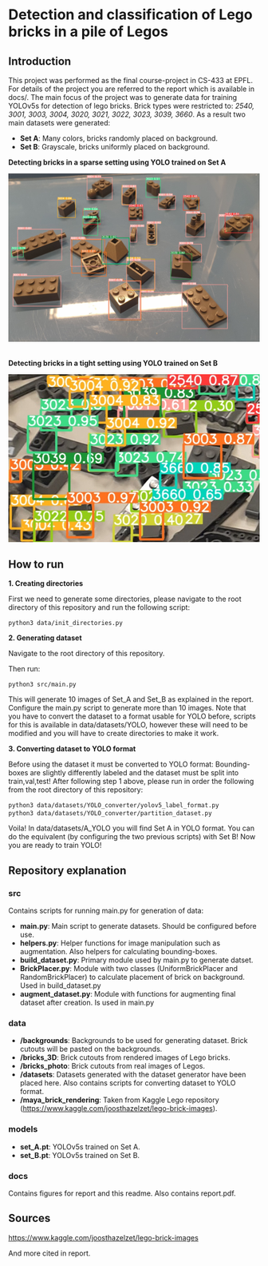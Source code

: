 # Detection and classification of Lego bricks in a pile of Legos

## Introduction
This project was performed as the final course-project in CS-433 at EPFL. For details of the project you are referred to the report which is available in docs/. The main focus of the project was to generate data for training YOLOv5s for detection of lego bricks. Brick types were restricted to: *2540, 3001, 3003, 3004, 3020, 3021, 3022, 3023, 3039, 3660*. As a result two main datasets were generated: 

- **Set A**: Many colors, bricks randomly placed on background.
- **Set B**: Grayscale, bricks uniformly placed on background.

**Detecting bricks in a sparse setting using YOLO trained on Set A**

<img src="docs/figures/set_A_sparse.jpg" width="600">

\
**Detecting bricks in a tight setting using YOLO trained on Set B**

<img src="docs/figures/set_B_benchmark.jpg" width="600">



## How to run
**1. Creating directories**

First we need to generate some directories, please navigate to the root directory of this repository and run the following script:
```
python3 data/init_directories.py
```

**2. Generating dataset**

Navigate to the root directory of this repository.

Then run:

```
python3 src/main.py
```

This will generate 10 images of Set_A and Set_B as explained in the report. Configure the main.py script to generate more than 10 images. Note that you have to convert the dataset to a format usable for YOLO before, scripts for this is available in data/datasets/YOLO, however these will need to be modified and you will have to create directories to make it work.

**3. Converting dataset to YOLO format**

Before using the dataset it must be converted to YOLO format: Bounding-boxes are slightly differently labeled and the dataset must be split into train,val,test! After following step 1 above, please run in order the following from the root directory of this repository:

```
python3 data/datasets/YOLO_converter/yolov5_label_format.py
python3 data/datasets/YOLO_converter/partition_dataset.py
```

Voila! In data/datasets/A_YOLO you will find Set A in YOLO format. You can do the equivalent (by configuring the two previous scripts) with Set B! Now you are ready to train YOLO! 

## Repository explanation
### src
Contains scripts for running main.py for generation of data: 
- **main.py**: Main script to generate datasets. Should be configured before use.
- **helpers.py**: Helper functions for image manipulation such as augmentation. Also helpers for calculating bounding-boxes.
- **build_dataset.py**: Primary module used by main.py to generate datset.
- **BrickPlacer.py**: Module with two classes (UniformBrickPlacer and RandomBrickPlacer) to calculate placement of brick on background. Used in build_dataset.py
- **augment_dataset.py**: Module with functions for augmenting final dataset after creation. Is used in main.py

### data
- **/backgrounds**: Backgrounds to be used for generating dataset. Brick cutouts will be pasted on the backgrounds.
- **/bricks_3D**: Brick cutouts from rendered images of Lego bricks.
- **/bricks_photo**: Brick cutouts from real images of Legos.
- **/datasets**: Datasets generated with the dataset generator have been placed here. Also contains scripts for converting dataset to YOLO format.
- **/maya_brick_rendering**: Taken from Kaggle Lego repository (https://www.kaggle.com/joosthazelzet/lego-brick-images). 

### models
- **set_A.pt**: YOLOv5s trained on Set A.
- **set_B.pt**: YOLOv5s trained on Set B.


### docs
Contains figures for report and this readme. Also contains report.pdf.

## Sources
https://www.kaggle.com/joosthazelzet/lego-brick-images

And more cited in report.
